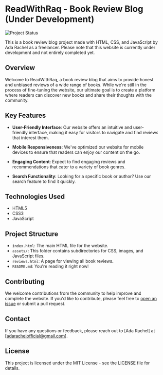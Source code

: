 # ReadWithRaq - Book Review Blog (Under Development)

![Project Status](https://img.shields.io/badge/status-under%20development-orange.svg)

This is a book review blog project made with HTML, CSS, and JavaScript by Ada Rachel as a freelancer. Please note that this website is currently under development and not entirely completed yet.

## Overview

Welcome to ReadWithRaq, a book review blog that aims to provide honest and unbiased reviews of a wide range of books. While we're still in the process of fine-tuning the website, our ultimate goal is to create a platform where readers can discover new books and share their thoughts with the community.

## Key Features

- **User-Friendly Interface**: Our website offers an intuitive and user-friendly interface, making it easy for visitors to navigate and find reviews that interest them.

- **Mobile Responsiveness**: We've optimized our website for mobile devices to ensure that readers can enjoy our content on the go.

- **Engaging Content**: Expect to find engaging reviews and recommendations that cater to a variety of book genres.

- **Search Functionality**: Looking for a specific book or author? Use our search feature to find it quickly.

## Technologies Used

- HTML5
- CSS3
- JavaScript

## Project Structure

- `index.html`: The main HTML file for the website.
- `assets/`: This folder contains subdirectories for CSS, images, and JavaScript files.
- `reviews.html`: A page for viewing all book reviews.
- `README.md`: You're reading it right now!

## Contributing

We welcome contributions from the community to help improve and complete the website. If you'd like to contribute, please feel free to [open an issue](https://github.com/adarachel/readwithraq/issues) or submit a pull request.

## Contact

If you have any questions or feedback, please reach out to [Ada Rachel] at [adarachelofficial@gmail.com].

## License

This project is licensed under the MIT License - see the [LICENSE](LICENSE) file for details.
